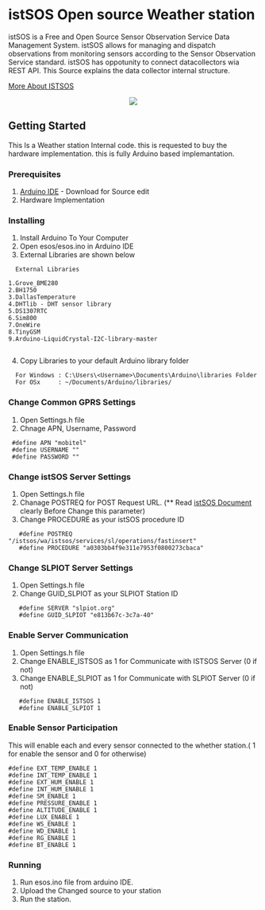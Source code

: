 # istSOS Open source Weather station

istSOS is a Free and Open Source Sensor Observation Service Data Management System. istSOS allows for 
managing and dispatch observations from monitoring sensors according to the Sensor Observation Service standard.
istSOS has oppotunity to connect datacollectors wia REST API. This Source explains the data collector internal structure.

 [More About ISTSOS](http://istsos.org/en/latest/doc/index.html)
 
 <p align="center">
  <img src="https://github.com/HarithKK/ISTSOS/blob/master/img.png"/>
 </p>
 
## Getting Started

This Is a Weather station Internal code. this is requested to buy the hardware implementation. this is fully Arduino based implemantation.

### Prerequisites

1. [Arduino IDE](https://www.arduino.cc/en/Main/Software) - Download for Source edit
2. Hardware Implementation

### Installing

1. Install Arduino To Your Computer
2. Open esos/esos.ino in Arduino IDE
3. External Libraries are shown below
```
  External Libraries
  ```
    1.Grove_BME280
    2.BH1750
    3.DallasTemperature
    4.DHTlib - DHT sensor library
    5.DS1307RTC
    6.Sim800
    7.OneWire
    8.TinyGSM
    9.Arduino-LiquidCrystal-I2C-library-master
  ```
```

4. Copy Libraries to your default Arduino library folder
  ```
    For Windows : C:\Users\<Username>\Documents\Arduino\libraries Folder
    For OSx     : ~/Documents/Arduino/libraries/
  ```
### Change Common GPRS Settings

1. Open Settings.h file 
2. Chnage APN, Username, Password
 ```
  #define APN "mobitel"
  #define USERNAME ""
  #define PASSWORD ""
 ```
### Change istSOS Server Settings

1. Open Settings.h file 
2. Chanage POSTREQ for POST Request URL. (** Read [istSOS Document](http://istsos.org/en/latest/doc/) clearly Before Change this     parameter)
3. Change PROCEDURE as your istSOS procedure ID

```
   #define POSTREQ "/istsos/wa/istsos/services/sl/operations/fastinsert"
   #define PROCEDURE "a0303bb4f9e311e7953f0800273cbaca"

```
### Change SLPIOT Server Settings

1. Open Settings.h file 
2. Change GUID_SLPIOT as your SLPIOT Station ID

```
   #define SERVER "slpiot.org"
   #define GUID_SLPIOT "e813b67c-3c7a-40"
```

### Enable Server Communication

1. Open Settings.h file 
2. Change ENABLE_ISTSOS as 1 for Communicate with ISTSOS Server (0 if not)
3. Change ENABLE_SLPIOT as 1 for Communicate with SLPIOT Server (0 if not)

```
   #define ENABLE_ISTSOS 1
   #define ENABLE_SLPIOT 1
```

### Enable Sensor Participation

This will enable each and every sensor connected to the whether station.( 1 for enable the sensor and 0 for otherwise)

```
#define EXT_TEMP_ENABLE 1
#define INT_TEMP_ENABLE 1
#define EXT_HUM_ENABLE 1
#define INT_HUM_ENABLE 1
#define SM_ENABLE 1
#define PRESSURE_ENABLE 1
#define ALTITUDE_ENABLE 1
#define LUX_ENABLE 1
#define WS_ENABLE 1
#define WD_ENABLE 1
#define RG_ENABLE 1
#define BT_ENABLE 1

```

### Running 

1. Run esos.ino file from arduino IDE.
2. Upload the Changed source to your station
3. Run the station.


